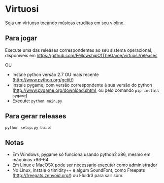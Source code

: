 Virtuosi
========
Seja um virtuoso tocando músicas eruditas em seu violino.

Para jogar
----------
Execute uma das releases correspondentes ao seu sistema operacional, disponíveis em https://github.com/FellowshipOfTheGame/virtuosi/releases

OU

- Instale python versão 2.7 OU mais recente (http://www.python.org/getit/)
- Instale pygame, com versão correspondente à sua versão do python
  (http://www.pygame.org/download.shtml, ou pelo comando `pip install pygame`)
- Execute: `python main.py`

Para gerar releases
-------------------
`python setup.py build`

Notas
-----
- Em Windows, pygame só funciona usando python2 x86, mesmo em máquinas x86-64
- Em Linux e MacOSX pode ser necessario executar como administrador
- No Linux, instale o timidity++ e algum SoundFont, como Freepats
  (http://freepats.zenvoid.org/) ou Fluidr3 para sair som.
